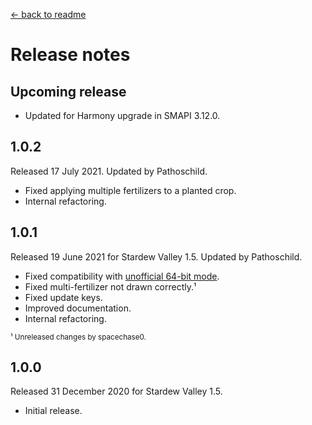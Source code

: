 ﻿﻿[← back to readme](README.md)

# Release notes
## Upcoming release
* Updated for Harmony upgrade in SMAPI 3.12.0.

## 1.0.2
Released 17 July 2021. Updated by Pathoschild.

* Fixed applying multiple fertilizers to a planted crop.
* Internal refactoring.

## 1.0.1
Released 19 June 2021 for Stardew Valley 1.5. Updated by Pathoschild.

* Fixed compatibility with [unofficial 64-bit mode](https://stardewvalleywiki.com/Modding:Migrate_to_64-bit_on_Windows).
* Fixed multi-fertilizer not drawn correctly.¹
* Fixed update keys.
* Improved documentation.
* Internal refactoring.

<sup>¹ Unreleased changes by spacechase0.</sup>

## 1.0.0
Released 31 December 2020 for Stardew Valley 1.5.

* Initial release.
